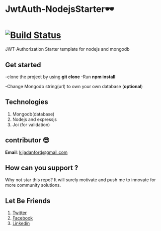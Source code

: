 # JwtAuth-NodejsStarter🕶   

# [![Build Status](https://travis-ci.org/Kijacode/JwtAuth-NodejsStarter.svg?branch=master)](https://travis-ci.org/Kijacode/JwtAuth-NodejsStarter)

JWT-Authorization Starter template for nodejs and mongodb
## Get started
-clone the project by using
  **git clone <project url>**
-Run **npm install**

-Change Mongodb string(url) to own your own database (**optional**)

## Technologies
1. Mongodb(database)
2. Nodejs and expressjs
3. Joi (for validation)

## contributor 😎
  **Email**: kijadanford@gmail.com

## How can you support ?
Why not star this repo? It will surely motivate and push me to innovate for more community solutions.
  
## Let Be Friends

  1. [Twitter]
  2.  [Facebook]
  3.  [Linkedin]
  
  
  
  
  [Twitter]: https://twitter.com/kijacode
  [Facebook]: https://www.facebook.com/danford.kija
  [Linkedin]: https://www.linkedin.com/in/danford-kija-03b261112/?msgConversationId=6577261668651405312&msgOverlay=true

 
 
